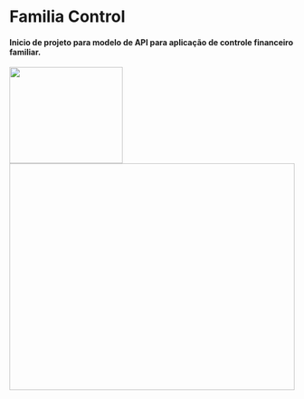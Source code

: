 # Familia Control
<h4>Inicio de projeto para modelo de API para aplicação de controle financeiro familiar.</h4>

<img src="https://www.postgresql.org/media/img/about/press/elephant.png" width="200" height="170">
<img src"https://devblogs.microsoft.com/dotnet/wp-content/uploads/sites/10/2019/05/dotnet5_platform.png" width="600" height="400">
